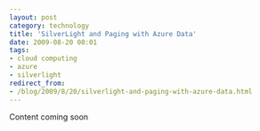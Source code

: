 ```yaml
---
layout: post
category: technology
title: 'SilverLight and Paging with Azure Data'
date: 2009-08-20 00:01
tags:
- cloud computing
- azure
- silverlight
redirect_from:
- /blog/2009/8/20/silverlight-and-paging-with-azure-data.html
---
```

Content coming soon
